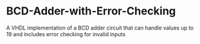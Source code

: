 # BCD-Adder-with-Error-Checking
A VHDL implementation of a BCD adder circuit that can handle values up to 19 and includes error checking for invalid inputs
